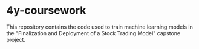 # 4y-coursework
This repository contains the code used to train machine learning models in the "Finalization and Deployment of a Stock Trading Model" capstone project.

